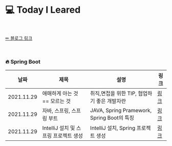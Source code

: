# 💻 Today I Leared

<br/>

<p>
  <a href="https://velog.io/@doobyeol">✏ 블로그 링크</a>
</p>

<br/>

### 🔥 Spring Boot

| 날짜       | 제목                         | 설명                                       | 링크                                           |
| ---------- | --------------------------- | ------------------------------------------ | ---------------------------------------------- |
| 2021.11.29 | 애매하게 아는 것 == 모르는 것 | 취직,면접을 위한 TIP, 협업하기 좋은 개발자란  | [링크](https://velog.io/@doobyeol/아는-것-애매하게-아는-것-모르는-것) |
| 2021.11.29 | 자바, 스프링, 스프링 부트     | JAVA, Spring Pramework, Spring Boot의 특징 | [링크](https://velog.io/@doobyeol/자바-스프링-스프링-부트) |
| 2021.11.29 | IntelliJ 설치 및 스프링 프로젝트 생성| IntelliJ 설치, Spring 프로젝트 생성| [링크](https://velog.io/@doobyeol/IntelliJ-설치-및-스프링-프로젝트-생성) |
